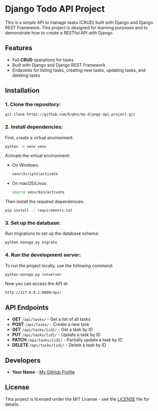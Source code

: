 
# Django Todo API Project

This is a simple API to manage tasks (CRUD) built with Django and Django REST Framework. This project is designed for learning purposes and to demonstrate how to create a RESTful API with Django.

## Features
- Full **CRUD** operations for tasks
- Built with Django and Django REST Framework
- Endpoints for listing tasks, creating new tasks, updating tasks, and deleting tasks

## Installation

### 1. Clone the repository:
```bash
git clone https://github.com/Erphs/my-django-api-project.git
```

### 2. Install dependencies:
First, create a virtual environment:
```bash
python -m venv venv
```

Activate the virtual environment:
- On Windows:
  ```bash
  venv\Scripts\activate
  ```
- On macOS/Linux:
  ```bash
  source venv/bin/activate
  ```

Then install the required dependencies:
```bash
pip install -r requirements.txt
```

### 3. Set up the database:
Run migrations to set up the database schema:
```bash
python manage.py migrate
```

### 4. Run the development server:
To run the project locally, use the following command:
```bash
python manage.py runserver
```

Now you can access the API at:
```
http://127.0.0.1:8000/api/
```

## API Endpoints
- **GET** `/api/tasks/` - Get a list of all tasks
- **POST** `/api/tasks/` - Create a new task
- **GET** `/api/tasks/{id}/` - Get a task by ID
- **PUT** `/api/tasks/{id}/` - Update a task by ID
- **PATCH** `/api/tasks/{id}/` - Partially update a task by ID
- **DELETE** `/api/tasks/{id}/` - Delete a task by ID

## Developers
- **Your Name** - [My GitHub Profile](https://github.com/Erphs)


## License
This project is licensed under the MIT License - see the [LICENSE](LICENSE) file for details.
